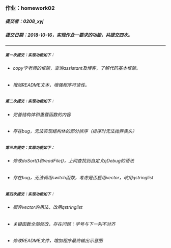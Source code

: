 ### 作业：homework02
##### 提交者：0208_xyj
##### 提交日期：2018-10-16，实现作业一要求的功能，共提交四次。
***
##### `第一次提交：实现功能如下：`
- ###### copy李老师的框架，查询assistant及博客，了解代码基本框架。
- ###### 增加README文本，增强程序可读性。

##### `第二次提交：实现功能如下：`
- ###### 完善结构体和重载函数的内容
- ###### 存在bug，无法实现结构体的部分排序（排序时无法抛弃表头）

##### `第三次提交：实现功能如下：`
- ###### 修改doSort()和readFile()，上网查找到自定义qDebug的语法
- ###### 存在bug，无法调用switch函数，考虑是否启用vector，改用qstringlist

##### `第四次提交：实现功能如下：`
- ###### 摒弃vector的用法，改用qstringlist
- ###### 关键函数全部修改，存在问题：学号与下一列不对齐
- ###### 修改README文件，增加程序最终输出示意图
